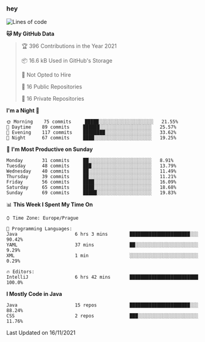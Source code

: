 ### hey

<!--START_SECTION:waka-->
![Lines of code](https://img.shields.io/badge/From%20Hello%20World%20I%27ve%20Written-110077%20lines%20of%20code-blue)

**🐱 My GitHub Data** 

> 🏆 396 Contributions in the Year 2021
 > 
> 📦 16.6 kB Used in GitHub's Storage 
 > 
> 🚫 Not Opted to Hire
 > 
> 📜 16 Public Repositories 
 > 
> 🔑 16 Private Repositories  
 > 
**I'm a Night 🦉** 

```text
🌞 Morning    75 commits     █████░░░░░░░░░░░░░░░░░░░░   21.55% 
🌆 Daytime    89 commits     ██████░░░░░░░░░░░░░░░░░░░   25.57% 
🌃 Evening    117 commits    ████████░░░░░░░░░░░░░░░░░   33.62% 
🌙 Night      67 commits     ████░░░░░░░░░░░░░░░░░░░░░   19.25%

```
📅 **I'm Most Productive on Sunday** 

```text
Monday       31 commits     ██░░░░░░░░░░░░░░░░░░░░░░░   8.91% 
Tuesday      48 commits     ███░░░░░░░░░░░░░░░░░░░░░░   13.79% 
Wednesday    40 commits     ██░░░░░░░░░░░░░░░░░░░░░░░   11.49% 
Thursday     39 commits     ██░░░░░░░░░░░░░░░░░░░░░░░   11.21% 
Friday       56 commits     ████░░░░░░░░░░░░░░░░░░░░░   16.09% 
Saturday     65 commits     ████░░░░░░░░░░░░░░░░░░░░░   18.68% 
Sunday       69 commits     █████░░░░░░░░░░░░░░░░░░░░   19.83%

```


📊 **This Week I Spent My Time On** 

```text
⌚︎ Time Zone: Europe/Prague

💬 Programming Languages: 
Java                     6 hrs 3 mins        ██████████████████████░░░   90.42% 
YAML                     37 mins             ██░░░░░░░░░░░░░░░░░░░░░░░   9.29% 
XML                      1 min               ░░░░░░░░░░░░░░░░░░░░░░░░░   0.29%

🔥 Editors: 
IntelliJ                 6 hrs 42 mins       █████████████████████████   100.0%

```

**I Mostly Code in Java** 

```text
Java                     15 repos            ██████████████████████░░░   88.24% 
CSS                      2 repos             ███░░░░░░░░░░░░░░░░░░░░░░   11.76%

```



 Last Updated on 16/11/2021
<!--END_SECTION:waka-->
